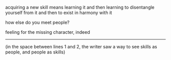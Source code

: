 acquiring a new skill means learning it and then learning to disentangle yourself from it and then to exist in harmony with it

how else do you meet people?

feeling for the missing character, indeed

---

(in the space between lines 1 and 2, the writer saw a way to see skills as people, and people as skills)
